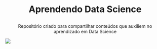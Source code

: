 # <p align="center">Aprendendo Data Science </p>


<p align="center">
    Repositório criado para compartilhar conteúdos que auxiliem no aprendizado em Data Science
  
  ![](https://pa1.narvii.com/6528/46f16974a996ce82e6ed5a581f9d7e13e544ddc0_00.gif)
</p>


